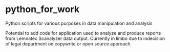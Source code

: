 # python_for_work
Python scripts for various purposes in data manipulation and analysis

Potential to add code for application used to analyze and produce reports from Lemnatec Scanalyzer data output. Currently in limbo due to indecision of legal department on copywrite or open source approach. 
